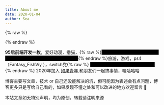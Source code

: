```yaml
---
title: About me
date: 2020-01-04
author: Sea
---
```

{% raw %}
<style type="text/css">
.heimu { color: #000; background-color: #000; }
.heimu:hover { color: #fff; }
</style>
{% endraw %}

**95后前端开发一枚**，爱好动漫，撸猫，{% raw %}<span class='heimu'> 家有两只猫，一只蒂阿瑞（英短银渐层），一只逢坂大河（狸花猫），</span>{% endraw %}旅游，游戏，ps4（Fantasy_FishViy
），switch党{% raw %} <span class='heimu'>独爱魂系游戏，欢迎一起来传火！ </span>{% endraw %}
2020年加入 <a href="https://mp.weixin.qq.com/s/d7og5-f3w9HoDOqSZkHS1w" target="_blank"> 如果青年 </a>和朋友们一起搞事情，哇哈哈哈

博客主要写文章，技术 or 自己还没能解决的坑，但可能因为表述会有点问题，博客更多只是写给自己看的，如果发现不懂之处和可以改进的地方欢迎留言 🙏

本站文章如无特别声明，均为原创，转载请注明来源
